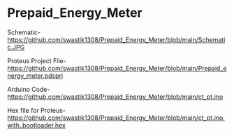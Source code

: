 # Prepaid_Energy_Meter

Schematic-https://github.com/swastik1308/Prepaid_Energy_Meter/blob/main/Schematic.JPG

Proteus Project File- https://github.com/swastik1308/Prepaid_Energy_Meter/blob/main/Prepaid_energy_meter.pdsprj

Arduino Code- https://github.com/swastik1308/Prepaid_Energy_Meter/blob/main/ct_pt.ino

Hex file for Proteus- https://github.com/swastik1308/Prepaid_Energy_Meter/blob/main/ct_pt.ino.with_bootloader.hex 
